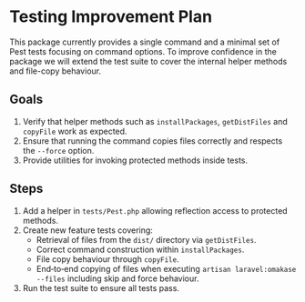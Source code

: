 # Testing Improvement Plan

This package currently provides a single command and a minimal set of Pest tests focusing on command options. To improve confidence in the package we will extend the test suite to cover the internal helper methods and file-copy behaviour.

## Goals

1. Verify that helper methods such as `installPackages`, `getDistFiles` and `copyFile` work as expected.
2. Ensure that running the command copies files correctly and respects the `--force` option.
3. Provide utilities for invoking protected methods inside tests.

## Steps

1. Add a helper in `tests/Pest.php` allowing reflection access to protected methods.
2. Create new feature tests covering:
   - Retrieval of files from the `dist/` directory via `getDistFiles`.
   - Correct command construction within `installPackages`.
   - File copy behaviour through `copyFile`.
   - End‑to‑end copying of files when executing `artisan laravel:omakase --files` including skip and force behaviour.
3. Run the test suite to ensure all tests pass.

